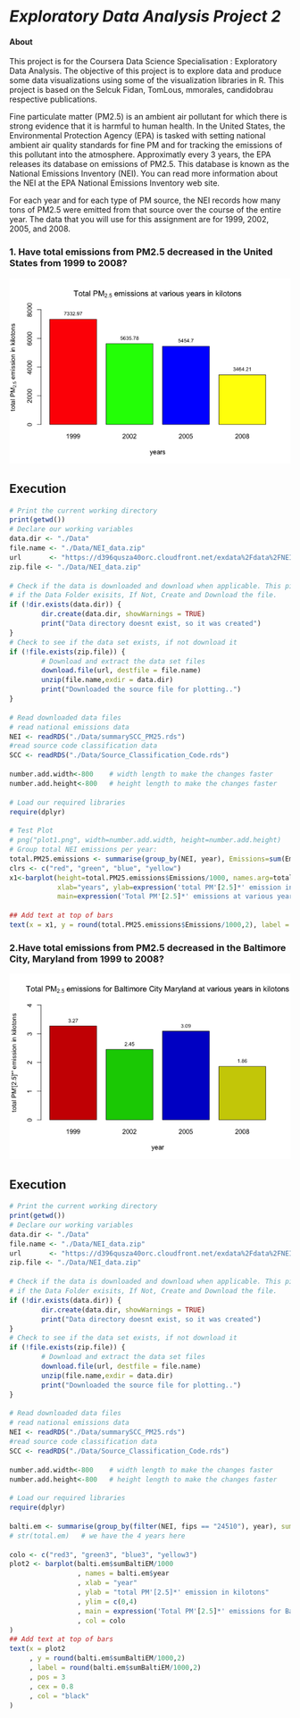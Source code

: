 # _Exploratory Data Analysis Project 2_

#### About
This project is for the Coursera Data Science Specialisation : Exploratory Data Analysis. The objective of this project is to explore data and produce some data visualizations 
using some of the visualization libraries in R. This project is based on the Selcuk Fidan, TomLous, mmorales, candidobrau respective publications. 


Fine particulate matter (PM2.5) is an ambient air pollutant for which there is strong evidence that it is harmful to human health. In the United States, the Environmental Protection Agency (EPA) is tasked with setting national ambient air quality standards for fine PM and for tracking the emissions of this pollutant into the atmosphere. Approximatly every 3 years, the EPA releases its database on emissions of PM2.5. This database is known as the National Emissions Inventory (NEI). You can read more information about the NEI at the EPA National Emissions Inventory web site.

For each year and for each type of PM source, the NEI records how many tons of PM2.5 were emitted from that source over the course of the entire year. The data that you will use for this assignment are for 1999, 2002, 2005, and 2008.


### 1. Have total emissions from PM2.5 decreased in the United States from 1999 to 2008?
![](https://github.com/jacintod/ExData_Plotting2/blob/master/Project/plot1.png)

## Execution
```R
# Print the current working directory
print(getwd())
# Declare our working variables
data.dir <- "./Data"
file.name <- "./Data/NEI_data.zip"
url       <- "https://d396qusza40orc.cloudfront.net/exdata%2Fdata%2FNEI_data.zip"
zip.file <- "./Data/NEI_data.zip"

# Check if the data is downloaded and download when applicable. This piece of code will firstly check to see
# if the Data Folder exisits, If Not, Create and Download the file. 
if (!dir.exists(data.dir)) {
        dir.create(data.dir, showWarnings = TRUE)
        print("Data directory doesnt exist, so it was created")
}
# Check to see if the data set exists, if not download it 
if (!file.exists(zip.file)) {
        # Download and extract the data set files
        download.file(url, destfile = file.name)
        unzip(file.name,exdir = data.dir)
        print("Downloaded the source file for plotting..")
}

# Read downloaded data files
# read national emissions data
NEI <- readRDS("./Data/summarySCC_PM25.rds")
#read source code classification data
SCC <- readRDS("./Data/Source_Classification_Code.rds")

number.add.width<-800    # width length to make the changes faster
number.add.height<-800   # height length to make the changes faster

# Load our required libraries
require(dplyr)

# Test Plot
# png("plot1.png", width=number.add.width, height=number.add.height)
# Group total NEI emissions per year:
total.PM25.emissions <- summarise(group_by(NEI, year), Emissions=sum(Emissions))
clrs <- c("red", "green", "blue", "yellow")
x1<-barplot(height=total.PM25.emissions$Emissions/1000, names.arg=total.PM25.emissions$year,
            xlab="years", ylab=expression('total PM'[2.5]*' emission in kilotons'),ylim=c(0,8000),
            main=expression('Total PM'[2.5]*' emissions at various years in kilotons'),col=clrs)

## Add text at top of bars
text(x = x1, y = round(total.PM25.emissions$Emissions/1000,2), label = round(total.PM25.emissions$Emissions/1000,2), pos = 3, cex = 0.8, col = "black")
```

### 2.Have total emissions from PM2.5 decreased in the Baltimore City, Maryland from 1999 to 2008?
![](https://github.com/jacintod/ExData_Plotting2/blob/master/Project/plot2.png)
## Execution
```R
# Print the current working directory
print(getwd())
# Declare our working variables
data.dir <- "./Data"
file.name <- "./Data/NEI_data.zip"
url       <- "https://d396qusza40orc.cloudfront.net/exdata%2Fdata%2FNEI_data.zip"
zip.file <- "./Data/NEI_data.zip"

# Check if the data is downloaded and download when applicable. This piece of code will firstly check to see
# if the Data Folder exisits, If Not, Create and Download the file. 
if (!dir.exists(data.dir)) {
        dir.create(data.dir, showWarnings = TRUE)
        print("Data directory doesnt exist, so it was created")
}
# Check to see if the data set exists, if not download it 
if (!file.exists(zip.file)) {
        # Download and extract the data set files
        download.file(url, destfile = file.name)
        unzip(file.name,exdir = data.dir)
        print("Downloaded the source file for plotting..")
}

# Read downloaded data files
# read national emissions data
NEI <- readRDS("./Data/summarySCC_PM25.rds")
#read source code classification data
SCC <- readRDS("./Data/Source_Classification_Code.rds")

number.add.width<-800    # width length to make the changes faster
number.add.height<-800   # height length to make the changes faster

# Load our required libraries
require(dplyr)

balti.em <- summarise(group_by(filter(NEI, fips == "24510"), year), sumBaltiEM = sum(Emissions))
# str(total.em)   # we have the 4 years here

colo <- c("red3", "green3", "blue3", "yellow3")
plot2 <- barplot(balti.em$sumBaltiEM/1000
                 , names = balti.em$year
                 , xlab = "year"
                 , ylab = "total PM'[2.5]*' emission in kilotons"
                 , ylim = c(0,4)
                 , main = expression('Total PM'[2.5]*' emissions for Baltimore City Maryland at various years in kilotons')
                 , col = colo
)
## Add text at top of bars
text(x = plot2
     , y = round(balti.em$sumBaltiEM/1000,2)
     , label = round(balti.em$sumBaltiEM/1000,2)
     , pos = 3
     , cex = 0.8
     , col = "black"
)
```

